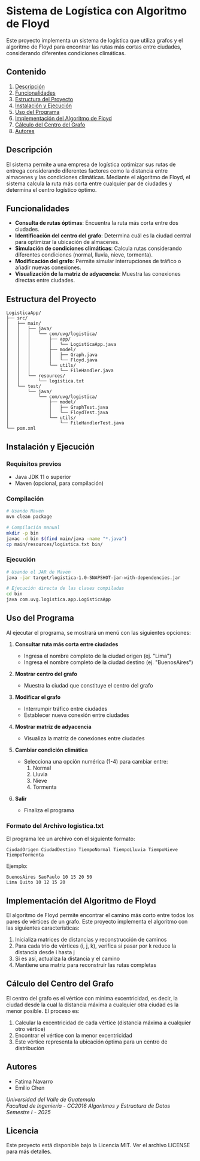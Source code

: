 # Sistema de Logística con Algoritmo de Floyd

Este proyecto implementa un sistema de logística que utiliza grafos y el algoritmo de Floyd para encontrar las rutas más cortas entre ciudades, considerando diferentes condiciones climáticas.

## Contenido
1. [Descripción](#descripción)
2. [Funcionalidades](#funcionalidades)
3. [Estructura del Proyecto](#estructura-del-proyecto)
4. [Instalación y Ejecución](#instalación-y-ejecución)
5. [Uso del Programa](#uso-del-programa)
6. [Implementación del Algoritmo de Floyd](#implementación-del-algoritmo-de-floyd)
7. [Cálculo del Centro del Grafo](#cálculo-del-centro-del-grafo)
8. [Autores](#autores)

## Descripción

El sistema permite a una empresa de logística optimizar sus rutas de entrega considerando diferentes factores como la distancia entre almacenes y las condiciones climáticas. Mediante el algoritmo de Floyd, el sistema calcula la ruta más corta entre cualquier par de ciudades y determina el centro logístico óptimo.

## Funcionalidades

- **Consulta de rutas óptimas**: Encuentra la ruta más corta entre dos ciudades.
- **Identificación del centro del grafo**: Determina cuál es la ciudad central para optimizar la ubicación de almacenes.
- **Simulación de condiciones climáticas**: Calcula rutas considerando diferentes condiciones (normal, lluvia, nieve, tormenta).
- **Modificación del grafo**: Permite simular interrupciones de tráfico o añadir nuevas conexiones.
- **Visualización de la matriz de adyacencia**: Muestra las conexiones directas entre ciudades.

## Estructura del Proyecto

```
LogisticaApp/
├── src/
│   ├── main/
│   │   ├── java/
│   │   │   └── com/uvg/logistica/
│   │   │       ├── app/
│   │   │       │   └── LogisticaApp.java
│   │   │       ├── model/
│   │   │       │   ├── Graph.java
│   │   │       │   └── Floyd.java
│   │   │       └── utils/
│   │   │           └── FileHandler.java
│   │   └── resources/
│   │       └── logistica.txt
│   └── test/
│       └── java/
│           └── com/uvg/logistica/
│               ├── model/
│               │   ├── GraphTest.java
│               │   └── FloydTest.java
│               └── utils/
│                   └── FileHandlerTest.java
└── pom.xml
```

## Instalación y Ejecución

### Requisitos previos
- Java JDK 11 o superior
- Maven (opcional, para compilación)

### Compilación
```bash
# Usando Maven
mvn clean package

# Compilación manual
mkdir -p bin
javac -d bin $(find main/java -name "*.java")
cp main/resources/logistica.txt bin/
```

### Ejecución
```bash
# Usando el JAR de Maven
java -jar target/logistica-1.0-SNAPSHOT-jar-with-dependencies.jar

# Ejecución directa de las clases compiladas
cd bin
java com.uvg.logistica.app.LogisticaApp
```

## Uso del Programa

Al ejecutar el programa, se mostrará un menú con las siguientes opciones:

1. **Consultar ruta más corta entre ciudades**
   - Ingresa el nombre completo de la ciudad origen (ej. "Lima")
   - Ingresa el nombre completo de la ciudad destino (ej. "BuenosAires")

2. **Mostrar centro del grafo**
   - Muestra la ciudad que constituye el centro del grafo

3. **Modificar el grafo**
   - Interrumpir tráfico entre ciudades
   - Establecer nueva conexión entre ciudades

4. **Mostrar matriz de adyacencia**
   - Visualiza la matriz de conexiones entre ciudades

5. **Cambiar condición climática**
   - Selecciona una opción numérica (1-4) para cambiar entre:
     1. Normal
     2. Lluvia
     3. Nieve
     4. Tormenta

6. **Salir**
   - Finaliza el programa

### Formato del Archivo logistica.txt

El programa lee un archivo con el siguiente formato:
```
CiudadOrigen CiudadDestino TiempoNormal TiempoLluvia TiempoNieve TiempoTormenta
```

Ejemplo:
```
BuenosAires SaoPaulo 10 15 20 50
Lima Quito 10 12 15 20
```

## Implementación del Algoritmo de Floyd

El algoritmo de Floyd permite encontrar el camino más corto entre todos los pares de vértices de un grafo. Este proyecto implementa el algoritmo con las siguientes características:

1. Inicializa matrices de distancias y reconstrucción de caminos
2. Para cada trio de vértices (i, j, k), verifica si pasar por k reduce la distancia desde i hasta j
3. Si es así, actualiza la distancia y el camino
4. Mantiene una matriz para reconstruir las rutas completas

## Cálculo del Centro del Grafo

El centro del grafo es el vértice con mínima excentricidad, es decir, la ciudad desde la cual la distancia máxima a cualquier otra ciudad es la menor posible. El proceso es:

1. Calcular la excentricidad de cada vértice (distancia máxima a cualquier otro vértice)
2. Encontrar el vértice con la menor excentricidad
3. Este vértice representa la ubicación óptima para un centro de distribución

## Autores

- Fatima Navarro
- Emilio Chen

*Universidad del Valle de Guatemala*  
*Facultad de Ingeniería - CC2016 Algoritmos y Estructura de Datos*  
*Semestre I - 2025*

## Licencia

Este proyecto está disponible bajo la Licencia MIT. Ver el archivo LICENSE para más detalles.
